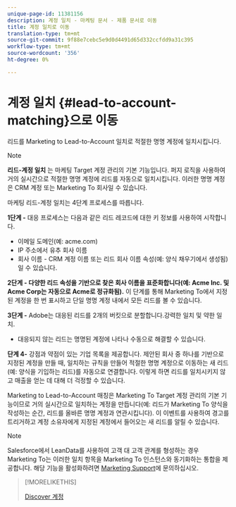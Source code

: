 ```yaml
---
unique-page-id: 11381156
description: 계정 일치 - 마케팅 문서 - 제품 문서로 이동
title: 계정 일치로 이동
translation-type: tm+mt
source-git-commit: 9f88e7cebc5e9d0d4491d65d332ccfdd9a31c395
workflow-type: tm+mt
source-wordcount: '356'
ht-degree: 0%

---
```



# 계정 일치 {#lead-to-account-matching}으로 이동

리드를 Marketing to Lead-to-Account 일치로 적절한 명명 계정에 일치시킵니다.

>[!NOTE]
>
>**리드-계정 일치** 는 마케팅 Target 계정 관리의 기본 기능입니다. 퍼지 로직을 사용하여 거의 실시간으로 적절한 명명 계정에 리드를 자동으로 일치시킵니다. 이러한 명명 계정은 CRM 계정 또는 Marketing To 회사일 수 있습니다.

마케팅 리드-계정 일치는 4단계 프로세스를 따릅니다.

**1단계 -** 대응 프로세스는 다음과 같은 리드 레코드에 대한 키 정보를 사용하여 시작합니다.

* 이메일 도메인(예: acme.com)
* IP 주소에서 유추 회사 이름
* 회사 이름 - CRM 계정 이름 또는 리드 회사 이름 속성(예: 양식 채우기에서 생성됨)일 수 있습니다.

**2단계 - 다양한 리드 속성을 기반으로 찾은 회사 이름을 표준화합니다(예: Acme Inc. 및 Acme Corp는 자동으로 Acme로 정규화됨).** 이 단계를 통해 Marketing To에서 지정된 계정을 한 번 표시하고 단일 명명 계정 내에서 모든 리드를 볼 수 있습니다.

**3단계 -** Adobe는 대응된 리드를 2개의 버킷으로 분할합니다.강력한 일치 및 약한 일치.

* 대응되지 않는 리드는 명명된 계정에 나타나 수동으로 해결할 수 있습니다.

**단계 4-** 강점과 약점이 있는 기업 목록을 제공합니다. 제안된 회사 중 하나를 기반으로 지정된 계정을 만들 때, 일치하는 규칙을 만들어 적절한 명명 계정으로 이동하는 새 리드(예: 양식을 기입하는 리드)를 자동으로 연결합니다. 이렇게 하면 리드를 일치시키지 않고 매출을 얻는 데 대해 더 걱정할 수 있습니다.

Marketing to Lead-to-Account 매칭은 Marketing To Target 계정 관리의 기본 기능이므로 거의 실시간으로 일치하는 계정을 만듭니다(예: 리드가 Marketing To 양식을 작성하는 순간, 리드를 올바른 명명 계정과 연관시킵니다). 이 이벤트를 사용하여 경고를 트리거하고 계정 소유자에게 지정된 계정에서 들어오는 새 리드를 알릴 수 있습니다.

>[!NOTE]
>
>Salesforce에서 LeanData를 사용하여 고객 대 고객 관계를 형성하는 경우 Marketing To는 이러한 일치 항목을 Marketing To 인스턴스와 동기화하는 통합을 제공합니다. 해당 기능을 활성화하려면 [Marketing Support](https://nation.marketo.com/t5/Support/ct-p/Support)에 문의하십시오.

>[!MORELIKETHIS]
>
>[Discover 계정](/help/marketo/product-docs/target-account-management/target/named-accounts/discover-accounts.md)
